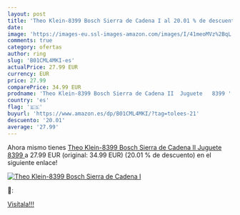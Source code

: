 ```yaml
---
layout: post
title: 'Theo Klein-8399 Bosch Sierra de Cadena I al 20.01 % de descuento'
date: 
image: 'https://images-eu.ssl-images-amazon.com/images/I/41meoMVz%2BqL._SL200_.jpg'
comments: true
category: ofertas
author: ring
slug: 'B01CML4MKI-es'
actualPrice: 27.99 EUR
currency: EUR
price: 27.99
comparePrice: 34.99 EUR
prodname: 'Theo Klein-8399 Bosch Sierra de Cadena II  Juguete   8399 '
country: 'es'
flag: '🇪🇸'
buyurl: 'https://www.amazon.es/dp/B01CML4MKI/?tag=tolees-21'
descuento: '20.01'
average: '27.99'
---
```


Ahora mismo tienes [Theo Klein-8399 Bosch Sierra de Cadena II  Juguete   8399 ](https://www.amazon.es/dp/B01CML4MKI/?tag=tolees-21) a 27.99 EUR (original: 34.99 EUR) (20.01 %  de descuento) en el siguiente enlace!

[![Theo Klein-8399 Bosch Sierra de Cadena I](https://images-eu.ssl-images-amazon.com/images/I/41meoMVz%2BqL._SL200_.jpg)](https://www.amazon.es/dp/B01CML4MKI/?tag=tolees-21)

🔎:


[Visítala!!!](https://www.amazon.es/dp/B01CML4MKI/?tag=tolees-21)
